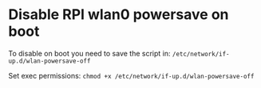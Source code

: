 # Disable RPI wlan0 powersave on boot

To disable on boot you need to save the script in:
```/etc/network/if-up.d/wlan-powersave-off```

Set exec permissions:
```chmod +x /etc/network/if-up.d/wlan-powersave-off```
